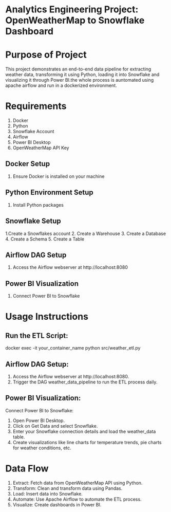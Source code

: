 # Analytics Engineering Project: OpenWeatherMap to Snowflake Dashboard

# Purpose of Project
This project demonstrates an end-to-end data pipeline for extracting weather data, transforming it using Python, loading it into Snowflake and visualizing it through Power BI.the whole process is auntomated using apache airflow and run in a dockerized environment.


# Requirements
1. Docker
2. Python 
3. Snowflake Account
4. Airflow
5. Power BI Desktop
6. OpenWeatherMap API Key

## Docker Setup
1. Ensure Docker is installed on your machine

## Python Environment Setup
1. Install Python packages

## Snowflake Setup
1.Create a Snowflakes account
2. Create a Warehouse
3. Create a Database
4. Create a Schema
5. Create a Table

## Airflow DAG Setup
1. Access the Airflow webserver at http://localhost:8080

## Power BI Visualization
1. Connect Power BI to Snowflake


# Usage Instructions
## Run the ETL Script:
docker exec -it your_container_name python src/weather_etl.py

## Airflow DAG Setup:
1. Access the Airflow webserver at http://localhost:8080.
2. Trigger the DAG weather_data_pipeline to run the ETL process daily.

## Power BI Visualization:
Connect Power BI to Snowflake:
1. Open Power BI Desktop.
2. Click on Get Data and select Snowflake.
3. Enter your Snowflake connection details and load the weather_data table.
4. Create visualizations like line charts for temperature trends, pie charts for weather conditions, etc.

# Data Flow
1. Extract: Fetch data from OpenWeatherMap API using Python.
2. Transform: Clean and transform data using Pandas.
3. Load: Insert data into Snowflake.
4. Automate: Use Apache Airflow to automate the ETL process.
5. Visualize: Create dashboards in Power BI.


